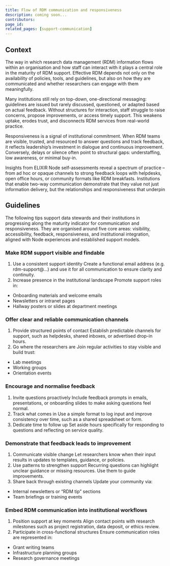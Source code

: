 ```yaml
---
title: Flow of RDM communication and responsiveness
description: coming soon...
contributors: 
page_id: 
related_pages: [support-communication]
---
```


## Context
The way in which research data management (RDM) information flows within an organisation and how staff can interact with it plays a central role in the maturity of RDM support. Effective RDM depends not only on the availability of policies, tools, and guidelines, but also on how they are communicated and whether researchers can engage with them meaningfully.

Many institutions still rely on top-down, one-directional messaging: guidelines are issued but rarely discussed, questioned, or adapted based on actual feedback. Without structures for interaction, staff struggle to raise concerns, propose improvements, or access timely support. This weakens uptake, erodes trust, and disconnects RDM services from real-world practice.

Responsiveness is a signal of institutional commitment. When RDM teams are visible, trusted, and resourced to answer questions and track feedback, it reflects leadership’s investment in dialogue and continuous improvement. Conversely, delays or silence often point to structural gaps: understaffing, low awareness, or minimal buy-in.

Insights from ELIXIR Node self-assessments reveal a spectrum of practice – from ad hoc or opaque channels to strong feedback loops with helpdesks, open office hours, or community formats like RDM breakfasts. Institutions that enable two-way communication demonstrate that they value not just information delivery, but the relationships and responsiveness that underpin

## Guidelines
The following tips support data stewards and their institutions in progressing along the maturity indicator for communication and responsiveness. They are organised around five core areas: visibility, accessibility, feedback, responsiveness, and institutional integration, aligned with Node experiences and established support models.

### Make RDM support visible and findable

1. Use a consistent support identity
Create a functional email address (e.g. rdm-support@...) and use it for all communication to ensure clarity and continuity.
2. Increase presence in the institutional landscape
Promote support roles in:
* Onboarding materials and welcome emails
* Newsletters or intranet pages
* Hallway posters or slides at department meetings

### Offer clear and reliable communication channels

1. Provide structured points of contact
Establish predictable channels for support, such as helpdesks, shared inboxes, or advertised drop-in hours.
2. Go where the researchers are
Join regular activities to stay visible and build trust:
* Lab meetings
* Working groups
* Orientation events

### Encourage and normalise feedback

1. Invite questions proactively
Include feedback prompts in emails, presentations, or onboarding slides to make asking questions feel normal.
2. Track what comes in
Use a simple format to log input and improve consistency over time, such as a shared spreadsheet or form.
3. Dedicate time to follow up
Set aside hours specifically for responding to questions and reflecting on service quality.

### Demonstrate that feedback leads to improvement

1. Communicate visible change
Let researchers know when their input results in updates to templates, guidance, or policies. 
2. Use patterns to strengthen support
Recurring questions can highlight unclear guidance or missing resources. Use them to guide improvements.
3. Share back through existing channels
Update your community via:
* Internal newsletters or “RDM tip” sections
* Team briefings or training events

### Embed RDM communication into institutional workflows

1. Position support at key moments
Align contact points with research milestones such as project registration, data deposit, or ethics review.
2. Participate in cross-functional structures
Ensure communication roles are represented in:
* Grant writing teams
* Infrastructure planning groups
* Research governance meetings
